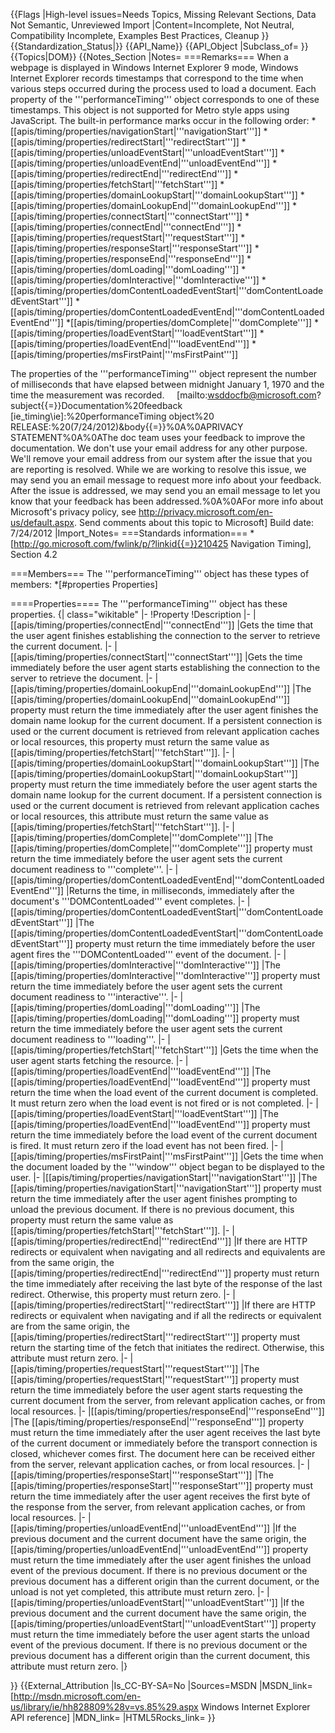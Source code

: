 {{Flags
|High-level issues=Needs Topics, Missing Relevant Sections, Data Not Semantic, Unreviewed Import
|Content=Incomplete, Not Neutral, Compatibility Incomplete, Examples Best Practices, Cleanup
}}
{{Standardization_Status|}}
{{API_Name}}
{{API_Object
|Subclass_of=
}}
{{Topics|DOM}}
{{Notes_Section
|Notes=
===Remarks===
When a webpage is displayed in Windows Internet Explorer 9 mode, Windows Internet Explorer records timestamps that correspond to the time when various steps occurred during the process used to load a document. Each property of the '''performanceTiming''' object corresponds to one of these timestamps.
This object is not supported for Metro style apps using JavaScript.
The built-in performance marks occur in the following order:
*[[apis/timing/properties/navigationStart|'''navigationStart''']]
*[[apis/timing/properties/redirectStart|'''redirectStart''']]
*[[apis/timing/properties/unloadEventStart|'''unloadEventStart''']]
*[[apis/timing/properties/unloadEventEnd|'''unloadEventEnd''']]
*[[apis/timing/properties/redirectEnd|'''redirectEnd''']]
*[[apis/timing/properties/fetchStart|'''fetchStart''']]
*[[apis/timing/properties/domainLookupStart|'''domainLookupStart''']]
*[[apis/timing/properties/domainLookupEnd|'''domainLookupEnd''']]
*[[apis/timing/properties/connectStart|'''connectStart''']]
*[[apis/timing/properties/connectEnd|'''connectEnd''']]
*[[apis/timing/properties/requestStart|'''requestStart''']]
*[[apis/timing/properties/responseStart|'''responseStart''']]
*[[apis/timing/properties/responseEnd|'''responseEnd''']]
*[[apis/timing/properties/domLoading|'''domLoading''']]
*[[apis/timing/properties/domInteractive|'''domInteractive''']]
*[[apis/timing/properties/domContentLoadedEventStart|'''domContentLoadedEventStart''']]
*[[apis/timing/properties/domContentLoadedEventEnd|'''domContentLoadedEventEnd''']]
*[[apis/timing/properties/domComplete|'''domComplete''']]
*[[apis/timing/properties/loadEventStart|'''loadEventStart''']]
*[[apis/timing/properties/loadEventEnd|'''loadEventEnd''']]
*[[apis/timing/properties/msFirstPaint|'''msFirstPaint''']]

The properties of the '''performanceTiming''' object represent the number of milliseconds that have elapsed between midnight January 1, 1970 and the time the measurement was recorded.
 
 
[mailto:wsddocfb@microsoft.com?subject{{=}}Documentation%20feedback [ie_timing\ie]:%20performanceTiming object%20 RELEASE:%20(7/24/2012)&amp;body{{=}}%0A%0APRIVACY STATEMENT%0A%0AThe doc team uses your feedback to improve the documentation. We don't use your email address for any other purpose. We'll remove your email address from our system after the issue that you are reporting is resolved. While we are working to resolve this issue, we may send you an email message to request more info about your feedback. After the issue is addressed, we may send you an email message to let you know that your feedback has been addressed.%0A%0AFor more info about Microsoft's privacy policy, see http://privacy.microsoft.com/en-us/default.aspx. Send comments about this topic to Microsoft]
Build date: 7/24/2012
|Import_Notes=
===Standards information===
*[http://go.microsoft.com/fwlink/p/?linkid{{=}}210425 Navigation Timing], Section 4.2


===Members===
The '''performanceTiming''' object has these types of members:
*[#properties Properties]


====Properties====
The '''performanceTiming''' object has these properties.
{| class="wikitable"
|-
!Property
!Description
|-
|[[apis/timing/properties/connectEnd|'''connectEnd''']]
|Gets the time that the user agent finishes establishing the connection to the server to retrieve the current document.
|-
|[[apis/timing/properties/connectStart|'''connectStart''']]
|Gets the time immediately before the user agent starts establishing the connection to the server to retrieve the document.
|-
|[[apis/timing/properties/domainLookupEnd|'''domainLookupEnd''']]
|The [[apis/timing/properties/domainLookupEnd|'''domainLookupEnd''']] property must return the time immediately after the user agent finishes the domain name lookup for the current document. If a persistent connection is used or the current document is retrieved from relevant application caches or local resources, this property must return the same value as [[apis/timing/properties/fetchStart|'''fetchStart''']].
|-
|[[apis/timing/properties/domainLookupStart|'''domainLookupStart''']]
|The [[apis/timing/properties/domainLookupStart|'''domainLookupStart''']] property must return the time immediately before the user agent starts the domain name lookup for the current document. If a persistent connection is used or the current document is retrieved from relevant application caches or local resources, this attribute must return the same value as [[apis/timing/properties/fetchStart|'''fetchStart''']].
|-
|[[apis/timing/properties/domComplete|'''domComplete''']]
|The [[apis/timing/properties/domComplete|'''domComplete''']] property must return the time immediately before the user agent sets the current document readiness to '''complete'''.
|-
|[[apis/timing/properties/domContentLoadedEventEnd|'''domContentLoadedEventEnd''']]
|Returns the time, in milliseconds, immediately after the document's '''DOMContentLoaded''' event completes.
|-
|[[apis/timing/properties/domContentLoadedEventStart|'''domContentLoadedEventStart''']]
|The [[apis/timing/properties/domContentLoadedEventStart|'''domContentLoadedEventStart''']] property must return the time immediately before the user agent fires the '''DOMContentLoaded''' event of the document.
|-
|[[apis/timing/properties/domInteractive|'''domInteractive''']]
|The [[apis/timing/properties/domInteractive|'''domInteractive''']] property must return the time immediately before the user agent sets the current document readiness to '''interactive'''.
|-
|[[apis/timing/properties/domLoading|'''domLoading''']]
|The [[apis/timing/properties/domLoading|'''domLoading''']] property must return the time immediately before the user agent sets the current document readiness to '''loading'''.
|-
|[[apis/timing/properties/fetchStart|'''fetchStart''']]
|Gets the time when the user agent starts fetching the resource.
|-
|[[apis/timing/properties/loadEventEnd|'''loadEventEnd''']]
|The [[apis/timing/properties/loadEventEnd|'''loadEventEnd''']] property must return the time when the load event of the current document is completed. It must return zero when the load event is not fired or is not completed.
|-
|[[apis/timing/properties/loadEventStart|'''loadEventStart''']]
|The [[apis/timing/properties/loadEventEnd|'''loadEventEnd''']] property must return the time immediately before the load event of the current document is fired. It must return zero if the load event has not been fired.
|-
|[[apis/timing/properties/msFirstPaint|'''msFirstPaint''']]
|Gets the time when the document loaded by the '''window''' object began to be displayed to the user.
|-
|[[apis/timing/properties/navigationStart|'''navigationStart''']]
|The [[apis/timing/properties/navigationStart|'''navigationStart''']] property must return the time immediately after the user agent finishes prompting to unload the previous document. If there is no previous document, this property must return the same value as [[apis/timing/properties/fetchStart|'''fetchStart''']].
|-
|[[apis/timing/properties/redirectEnd|'''redirectEnd''']]
|If there are HTTP redirects or equivalent when navigating and all redirects and equivalents are from the same origin, the [[apis/timing/properties/redirectEnd|'''redirectEnd''']] property must return the time immediately after receiving the last byte of the response of the last redirect. Otherwise, this property must return zero.
|-
|[[apis/timing/properties/redirectStart|'''redirectStart''']]
|If there are HTTP redirects or equivalent when navigating and if all the redirects or equivalent are from the same origin, the [[apis/timing/properties/redirectStart|'''redirectStart''']] property must return the starting time of the fetch that initiates the redirect. Otherwise, this attribute must return zero.
|-
|[[apis/timing/properties/requestStart|'''requestStart''']]
|The [[apis/timing/properties/requestStart|'''requestStart''']] property must return the time immediately before the user agent starts requesting the current document from the server, from relevant application caches, or from local resources.
|-
|[[apis/timing/properties/responseEnd|'''responseEnd''']]
|The [[apis/timing/properties/responseEnd|'''responseEnd''']] property must return the time immediately after the user agent receives the last byte of the current document or immediately before the transport connection is closed, whichever comes first. The document here can be received either from the server, relevant application caches, or from local resources.
|-
|[[apis/timing/properties/responseStart|'''responseStart''']]
|The [[apis/timing/properties/responseStart|'''responseStart''']] property must return the time immediately after the user agent receives the first byte of the response from the server, from relevant application caches, or from local resources.
|-
|[[apis/timing/properties/unloadEventEnd|'''unloadEventEnd''']]
|If the previous document and the current document have the same origin, the [[apis/timing/properties/unloadEventEnd|'''unloadEventEnd''']] property must return the time immediately after the user agent finishes the unload event of the previous document. If there is no previous document or the previous document has a different origin than the current document, or the unload is not yet completed, this attribute must return zero.
|-
|[[apis/timing/properties/unloadEventStart|'''unloadEventStart''']]
|If the previous document and the current document have the same origin, the [[apis/timing/properties/unloadEventStart|'''unloadEventStart''']] property must return the time immediately before the user agent starts the unload event of the previous document. If there is no previous document or the previous document has a different origin than the current document, this attribute must return zero.
|}
 

}}
{{External_Attribution
|Is_CC-BY-SA=No
|Sources=MSDN
|MSDN_link=[http://msdn.microsoft.com/en-us/library/ie/hh828809%28v=vs.85%29.aspx Windows Internet Explorer API reference]
|MDN_link=
|HTML5Rocks_link=
}}
